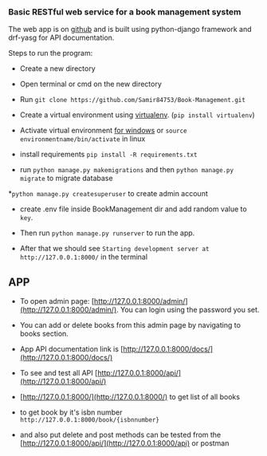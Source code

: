 ### Basic RESTful web service for a book management system


The web app is on [github](https://github.com/Samir84753/Book-Management) and is built using python-django framework and drf-yasg for API documentation.

Steps to run the program:

* Create a new directory
* Open terminal or cmd on the new directory
* Run `git clone https://github.com/Samir84753/Book-Management.git` 
* Create a virtual environment using [virtualenv](https://pypi.org/project/virtualenv/). (```pip install virtualenv```)

* Activate virtual environment [for windows](https://www.codegrepper.com/code-examples/shell/how+to+activate+virtualenv+in+windows) or ``source environmentname/bin/activate`` in linux

* install requirements ``pip install -R requirements.txt``

* run `python manage.py makemigrations` and then `python manage.py migrate` to migrate database

*`python manage.py createsuperuser` to create admin account

* create .env file inside BookManagement dir and add random value to `key`.
* Then run `python manage.py runserver` to run the app.

* After that we should see ``Starting development server at http://127.0.0.1:8000/`` in the terminal


## APP

* To open admin page: [http://127.0.0.1:8000/admin/](http://127.0.0.1:8000/admin/). You can login using the password you set.

* You can add or delete books from this admin page by navigating to books section.


* App API documentation link is [http://127.0.0.1:8000/docs/](http://127.0.0.1:8000/docs/)

* To see and test all API [http://127.0.0.1:8000/api/](http://127.0.0.1:8000/api/)

* [http://127.0.0.1:8000/](http://127.0.0.1:8000/) to get list of all books

* to get book by it's isbn number `http://127.0.0.1:8000/book/{isbnnumber}`

* and also put delete and post methods can be tested from the [http://127.0.0.1:8000/api/](http://127.0.0.1:8000/api) or postman

